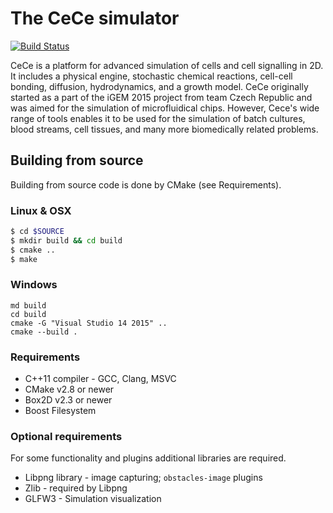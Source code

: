 
# The CeCe simulator

[![Build Status](https://travis-ci.org/GeorgievLab/CeCe.svg?branch=master)](https://travis-ci.org/GeorgievLab/CeCe)

CeCe is a platform for advanced simulation of cells and cell signalling in 2D.
It includes a physical engine, stochastic chemical reactions, cell-cell bonding, diffusion, hydrodynamics, and a growth model.
CeCe originally started as a part of the iGEM 2015 project from team Czech Republic and was aimed for
the simulation of microfluidical chips. However, Cece's wide range of tools enables it to be used for
the simulation of batch cultures, blood streams, cell tissues, and many more biomedically related problems.

## Building from source

Building from source code is done by CMake (see Requirements).

### Linux & OSX

```bash
$ cd $SOURCE
$ mkdir build && cd build
$ cmake ..
$ make
```

### Windows
```batch
md build
cd build
cmake -G "Visual Studio 14 2015" ..
cmake --build .
```

### Requirements

* C++11 compiler - GCC, Clang, MSVC
* CMake v2.8 or newer
* Box2D v2.3 or newer
* Boost Filesystem

### Optional requirements

For some functionality and plugins additional libraries are required.

* Libpng library - image capturing; `obstacles-image` plugins
* Zlib - required by Libpng
* GLFW3 - Simulation visualization
